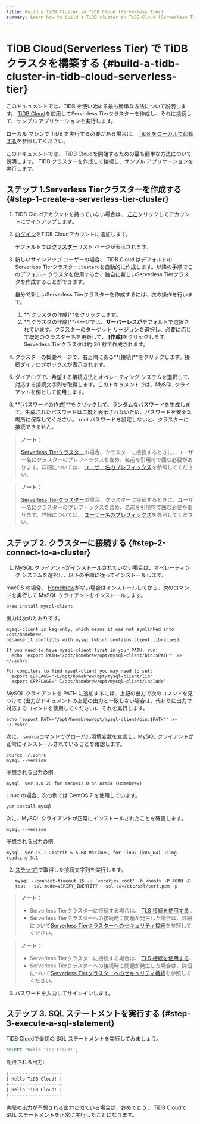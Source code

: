 ```yaml
---
title: Build a TiDB Cluster in TiDB Cloud (Serverless Tier)
summary: Learn how to build a TiDB cluster in TiDB Cloud (Serverless Tier) and connect to a TiDB Cloud cluster.
---
```


<!-- markdownlint-disable MD029 -->

# TiDB Cloud(Serverless Tier) で TiDBクラスタを構築する {#build-a-tidb-cluster-in-tidb-cloud-serverless-tier}

<CustomContent platform="tidb">

このドキュメントでは、TiDB を使い始める最も簡単な方法について説明します。 [TiDB Cloud](https://en.pingcap.com/tidb-cloud)を使用してServerless Tierクラスターを作成し、それに接続して、サンプル アプリケーションを実行します。

ローカル マシンで TiDB を実行する必要がある場合は、 [TiDB をローカルで起動する](/quick-start-with-tidb.md)を参照してください。

</CustomContent>

<CustomContent platform="tidb-cloud">

このドキュメントでは、 TiDB Cloudを開始するための最も簡単な方法について説明します。 TiDB クラスターを作成して接続し、サンプル アプリケーションを実行します。

</CustomContent>

## ステップ 1.Serverless Tierクラスターを作成する {#step-1-create-a-serverless-tier-cluster}

1.  TiDB Cloudアカウントを持っていない場合は、 [ここ](https://tidbcloud.com/free-trial)クリックしてアカウントにサインアップします。

2.  [ログイン](https://tidbcloud.com/)をTiDB Cloudアカウントに追加します。

    デフォルトでは[**クラスター**](https://tidbcloud.com/console/clusters)リスト ページが表示されます。

3.  新しいサインアップ ユーザーの場合、 TiDB Cloud はデフォルトのServerless Tierクラスター`Cluster0`を自動的に作成します。以降の手順でこのデフォルト クラスタを使用するか、独自に新しいServerless Tierクラスタを作成することができます。

    自分で新しいServerless Tierクラスターを作成するには、次の操作を行います。

    1.  **[クラスタの作成]**をクリックします。
    2.  **[クラスタの作成]**ページでは、<strong>サーバーレスが</strong>デフォルトで選択されています。クラスターのターゲット リージョンを選択し、必要に応じて既定のクラスター名を更新して、 <strong>[作成]</strong>をクリックします。 Serverless Tierクラスタは約 30 秒で作成されます。

4.  クラスターの概要ページで、右上隅にある**[接続]**をクリックします。接続ダイアログボックスが表示されます。

5.  ダイアログで、希望する接続方法とオペレーティング システムを選択して、対応する接続文字列を取得します。このドキュメントでは、MySQL クライアントを例として使用します。

6.  **[パスワードの作成]**をクリックして、ランダムなパスワードを生成します。生成されたパスワードは二度と表示されないため、パスワードを安全な場所に保存してください。 root パスワードを設定しないと、クラスターに接続できません。

<CustomContent platform="tidb">

> **ノート：**
>
> [Serverless Tierクラスター](https://docs.pingcap.com/tidbcloud/select-cluster-tier#serverless-tier)の場合、クラスターに接続するときに、ユーザー名にクラスターのプレフィックスを含め、名前を引用符で囲む必要があります。詳細については、 [ユーザー名のプレフィックス](https://docs.pingcap.com/tidbcloud/select-cluster-tier#user-name-prefix)を参照してください。

</CustomContent>

<CustomContent platform="tidb-cloud">

> **ノート：**
>
> [Serverless Tierクラスター](/tidb-cloud/select-cluster-tier.md#serverless-tier-beta)の場合、クラスターに接続するときに、ユーザー名にクラスターのプレフィックスを含め、名前を引用符で囲む必要があります。詳細については、 [ユーザー名のプレフィックス](/tidb-cloud/select-cluster-tier.md#user-name-prefix)を参照してください。

</CustomContent>

## ステップ 2. クラスターに接続する {#step-2-connect-to-a-cluster}

1.  MySQL クライアントがインストールされていない場合は、オペレーティング システムを選択し、以下の手順に従ってインストールします。

<SimpleTab>

<div label="macOS">

macOS の場合、 [Homebrew](https://brew.sh/index)がない場合はインストールしてから、次のコマンドを実行して MySQL クライアントをインストールします。

```shell
brew install mysql-client
```

出力は次のとおりです。

```
mysql-client is keg-only, which means it was not symlinked into /opt/homebrew,
because it conflicts with mysql (which contains client libraries).

If you need to have mysql-client first in your PATH, run:
  echo 'export PATH="/opt/homebrew/opt/mysql-client/bin:$PATH"' >> ~/.zshrc

For compilers to find mysql-client you may need to set:
  export LDFLAGS="-L/opt/homebrew/opt/mysql-client/lib"
  export CPPFLAGS="-I/opt/homebrew/opt/mysql-client/include"
```

MySQL クライアントを PATH に追加するには、上記の出力で次のコマンドを見つけて (出力がドキュメントの上記の出力と一致しない場合は、代わりに出力で対応するコマンドを使用してください)、それを実行します。

```shell
echo 'export PATH="/opt/homebrew/opt/mysql-client/bin:$PATH"' >> ~/.zshrc
```

次に、 `source`コマンドでグローバル環境変数を宣言し、MySQL クライアントが正常にインストールされていることを確認します。

```shell
source ~/.zshrc
mysql --version
```

予想される出力の例:

```
mysql  Ver 8.0.28 for macos12.0 on arm64 (Homebrew)
```

</div>

<div label="Linux">

Linux の場合、次の例では CentOS 7 を使用しています。

```shell
yum install mysql
```

次に、MySQL クライアントが正常にインストールされたことを確認します。

```shell
mysql --version
```

予想される出力の例:

```
mysql  Ver 15.1 Distrib 5.5.68-MariaDB, for Linux (x86_64) using readline 5.1
```

</div>

</SimpleTab>

2.  [ステップ1](#step-1-create-a-serverless-tier-cluster)で取得した接続文字列を実行します。

    
    ```shell
    mysql --connect-timeout 15 -u '<prefix>.root' -h <host> -P 4000 -D test --ssl-mode=VERIFY_IDENTITY --ssl-ca=/etc/ssl/cert.pem -p
    ```

<CustomContent platform="tidb">

> **ノート：**
>
> -   Serverless Tierクラスターに接続する場合は、 [TLS 接続を使用する](https://docs.pingcap.com/tidbcloud/secure-connections-to-serverless-tier-clusters) .
> -   Serverless Tierクラスターへの接続時に問題が発生した場合は、詳細について[Serverless Tierクラスターへのセキュリティ接続](https://docs.pingcap.com/tidbcloud/secure-connections-to-serverless-tier-clusters)を参照してください。

</CustomContent>

<CustomContent platform="tidb-cloud">

> **ノート：**
>
> -   Serverless Tierクラスターに接続する場合は、 [TLS 接続を使用する](/tidb-cloud/secure-connections-to-serverless-tier-clusters.md) .
> -   Serverless Tierクラスターへの接続時に問題が発生した場合は、詳細について[Serverless Tierクラスターへのセキュリティ接続](/tidb-cloud/secure-connections-to-serverless-tier-clusters.md)を参照してください。

</CustomContent>

3.  パスワードを入力してサインインします。

## ステップ 3. SQL ステートメントを実行する {#step-3-execute-a-sql-statement}

TiDB Cloudで最初の SQL ステートメントを実行してみましょう。

```sql
SELECT 'Hello TiDB Cloud!';
```

期待される出力:

```sql
+-------------------+
| Hello TiDB Cloud! |
+-------------------+
| Hello TiDB Cloud! |
+-------------------+
```

実際の出力が予想される出力と似ている場合は、おめでとう、 TiDB Cloudで SQL ステートメントを正常に実行したことになります。
